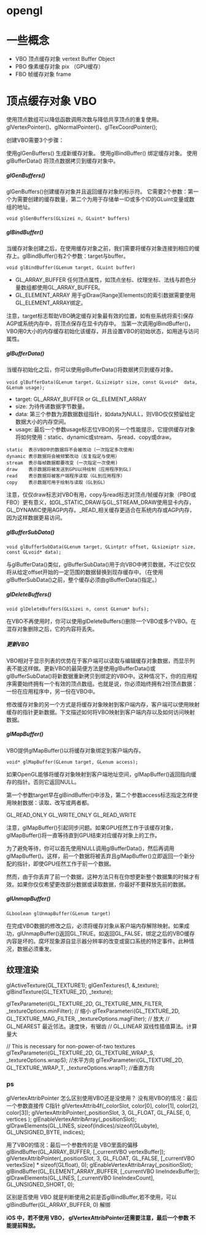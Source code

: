 # opengl

# 一些概念
* VBO 顶点缓存对象 vertext          Buffer Object
* PBO 像素缓存对象 pix  （GPU缓存）
* FBO 帧缓存对象   frame

# 顶点缓存对象 VBO
使用顶点数组可以降低函数调用次数与降低共享顶点的重复使用。
glVertexPointer()、glNormalPointer()、glTexCoordPointer();

创建VBO需要3个步骤：

使用glGenBuffers() 生成新缓存对象。
使用glBindBuffer() 绑定缓存对象。
使用glBufferData() 将顶点数据拷贝到缓存对象中。

##### glGenBuffers()
glGenBuffers()创建缓存对象并且返回缓存对象的标示符。
它需要2个参数：第一个为需要创建的缓存数量，第二个为用于存储单一ID或多个ID的GLuint变量或数组的地址。

```
void glGenBuffers(GLsizei n, GLuint* buffers)
```

##### glBindBuffer()

当缓存对象创建之后，在使用缓存对象之前，我们需要将缓存对象连接到相应的缓存上。glBindBuffer()有2个参数：target与buffer。
```
void glBindBuffer(GLenum target, GLuint buffer)
```
* GL_ARRAY_BUFFER
任何顶点属性，如顶点坐标、纹理坐标、法线与颜色分量数组都使用GL_ARRAY_BUFFER。
* GL_ELEMENT_ARRAY
用于glDraw[Range]Elements()的索引数据需要使用GL_ELEMENT_ARRAY绑定。

注意，target标志帮助VBO确定缓存对象最有效的位置，如有些系统将索引保存AGP或系统内存中，将顶点保存在显卡内存中。
当第一次调用glBindBuffer()，VBO用0大小的内存缓存初始化该缓存，并且设置VBO的初始状态，如用途与访问属性。

##### glBufferData()
当缓存初始化之后，你可以使用glBufferData()将数据拷贝到缓存对象。

```
void glBufferData(GLenum target，GLsizeiptr size, const GLvoid*  data, GLenum usage);
```
* target: GL_ARRAY_BUFFER or GL_ELEMENT_ARRAY
* size: 为待传递数据字节数量。
* data: 第三个参数为源数据数组指针，如data为NULL，则VBO仅仅预留给定数据大小的内存空间。
* usage: 最后一个参数usage标志位VBO的另一个性能提示，它提供缓存对象将如何使用：static、dynamic或stream、与read、copy或draw。

```
static  表示VBO中的数据将不会被改动（一次指定多次使用）
dynamic 表示数据将会被频繁改动（反复指定与使用）
stream  表示每帧数据都要改变（一次指定一次使用)
draw    表示数据将被发送到GPU以待绘制（应用程序到GL)
read    表示数据将被客户端程序读取（GL到应用程序）
copy    表示数据可用于绘制与读取（GL到GL）
```
注意，仅仅draw标志对VBO有用，copy与read标志对顶点/帧缓存对象（PBO或FBO）更有意义，如GL_STATIC_DRAW与GL_STREAM_DRAW使用显卡内存，GL_DYNAMIC使用AGP内存。_READ_相关缓存更适合在系统内存或AGP内存，因为这样数据更易访问。

##### glBufferSubData()
```
void glBufferSubData(GLenum target, GLintptr offset, GLsizeiptr size, const GLvoid* data);
```
与glBufferData()类似，glBufferSubData()用于向VBO中拷贝数据，不过它仅仅将从给定offset开始的一定范围的数据替换到现存缓存中。（在使用glBufferSubData()之前，整个缓存必须由glBufferData()指定。）

##### glDeleteBuffers()
```
void glDeleteBuffers(GLsizei n, const GLenum* bufs);
```
在VBO不再使用时，你可以使用glDeleteBuffers()删除一个VBO或多个VBO。在混存对象删除之后，它的内容将丢失。

##### 更新VBO
VBO相对于显示列表的优势在于客户端可以读取与编辑缓存对象数据，而显示列表不能这样做。更新VBO的最简便方法是使用glBufferData()或glBufferSubData()将新数据重新拷贝到绑定的VBO中。这种情况下，你的应用程序需要始终拥有一个有效的顶点数组。也就是说，你必须始终拥有2份顶点数据：一份在应用程序中，另一份在VBO中。

修改缓存对象的另一个方式是将缓存对象映射到客户端内存，客户端可以使用映射缓存的指针更新数据。下文描述如何将VBO映射到客户端内存以及如何访问映射数据。

##### glMapBuffer()

VBO提供glMapBuffer()以将缓存对象绑定到客户端内存。
```
void* glMapBuffer(GLenum target, GLenum access);
```
如果OpenGL能够将缓存对象映射到客户端地址空间，glMapBuffer()返回指向缓存的指针。否则它返回NULL。

第一个参数target早在glBindBuffer()中涉及，第二个参数access标志指定怎样使用映射数据：读取、改写或两者都。

GL_READ_ONLY
GL_WRITE_ONLY
GL_READ_WRITE

注意，glMapBuffer()引起同步问题。如果GPU任然工作于该缓存对象，glMapBuffer()将一直等待直到GPU结束对应缓存对象上的工作。

为了避免等待，你可以首先使用NULL调用glBufferData()，然后再调用glMapBuffer()。这样，前一个数据将被丢弃且glMapBuffer()立即返回一个新分配的指针，即使GPU任然工作于前一个数据。

然而，由于你丢弃了前一个数据，这种方法只有在你想更新整个数据集的时候才有效。如果你仅仅希望更改部分数据或读取数据，你最好不要释放先前的数据。

##### glUnmapBuffer()
```
GLboolean glUnmapBuffer(GLenum target)
```
在完成VBO数据的修改之后，必须将缓存对象从客户端内存解除映射。如果成功，glUnmapBuffer()返回GL_TRUE。如返回GL_FALSE，绑定之后的VBO缓存内容是坏的。腐坏现象源自显示器分辨率的改变或窗口系统的特定事件。此种情况，数据必须重发。




## 纹理渲染

glActiveTexture(GL_TEXTURE1);
glGenTextures(1, &_texture);
glBindTexture(GL_TEXTURE_2D, _texture);
    
glTexParameteri(GL_TEXTURE_2D, GL_TEXTURE_MIN_FILTER, _textureOptions.minFilter); // 缩小
glTexParameteri(GL_TEXTURE_2D, GL_TEXTURE_MAG_FILTER, _textureOptions.magFilter);
// 放大
//  GL_NEAREST 最近邻法。速度快，有锯齿
//  GL_LINEAR 双线性插值算法。计算量大

// This is necessary for non-power-of-two textures
glTexParameteri(GL_TEXTURE_2D, GL_TEXTURE_WRAP_S, _textureOptions.wrapS); //水平方向
glTexParameteri(GL_TEXTURE_2D, GL_TEXTURE_WRAP_T, _textureOptions.wrapT); //垂直方向





### ps
glVertexAttribPointer 怎么区别使用VBO还是没使用？
没有用VBO的情况：最后一个参数直接传 C指针
glVertexAttrib4f(_colorSlot, color[0], color[1], color[2], color[3]);
glVertexAttribPointer(_positionSlot, 3, GL_FLOAT, GL_FALSE, 0, vertices );
glEnableVertexAttribArray(_positionSlot);
glDrawElements(GL_LINES, sizeof(indices)/sizeof(GLubyte), GL_UNSIGNED_BYTE, indices);

用了VBO的情况：最后一个参数传的是 VBO里面的偏移
glBindBuffer(GL_ARRAY_BUFFER, [_currentVBO vertexBuffer]);
glVertexAttribPointer(_positionSlot, 3, GL_FLOAT, GL_FALSE, [_currentVBO vertexSize] * sizeof(GLfloat), 0);
glEnableVertexAttribArray(_positionSlot);
glBindBuffer(GL_ELEMENT_ARRAY_BUFFER, [_currentVBO lineIndexBuffer]);
glDrawElements(GL_LINES, [_currentVBO lineIndexCount], GL_UNSIGNED_SHORT, 0);


区别是否使用 VBO 就是判断使用之前是否glBindBuffer,若不使用，可以glBindBuffer(GL_ARRAY_BUFFER, 0) 解绑

**iOS 中，若不使用 VBO， glVertexAttribPointer还需要注意，最后一个参数 不能提前释放。**



